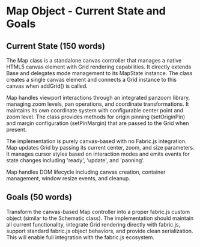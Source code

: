 # Map Object - Current State and Goals

## Current State (150 words)

The Map class is a standalone canvas controller that manages a native HTML5 canvas element with Grid rendering capabilities. It directly extends Base and delegates mode management to its MapState instance. The class creates a single canvas element and connects a Grid instance to this canvas when addGrid() is called.

Map handles viewport interactions through an integrated panzoom library, managing zoom levels, pan operations, and coordinate transformations. It maintains its own coordinate system with configurable center point and zoom level. The class provides methods for origin pinning (setOriginPin) and margin configuration (setPinMargin) that are passed to the Grid when present.

The implementation is purely canvas-based with no Fabric.js integration. Map updates Grid by passing its current center, zoom, and size parameters. It manages cursor styles based on interaction modes and emits events for state changes including 'ready', 'update', and 'panning'. 

Map handles DOM lifecycle including canvas creation, container management, window resize events, and cleanup.

## Goals (50 words)

Transform the canvas-based Map controller into a proper fabric.js custom object (similar to the Schematic class). The implementation should maintain all current functionality, integrate Grid rendering directly with fabric.js, support standard fabric.js object behaviors, and provide clean serialization. This will enable full integration with the fabric.js ecosystem.
